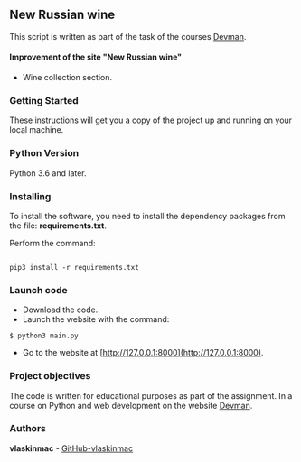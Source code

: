 ## New Russian wine

This script is written as part of the task of the courses [Devman](https://dvmn.org).

#### Improvement of the site "New Russian wine"

- Wine collection section.

### Getting Started

These instructions will get you a copy of the project up and running on your local machine.

### Python Version

Python 3.6 and later.

### Installing

To install the software, you need to install the dependency packages from the file: **requirements.txt**.

Perform the command:

```

pip3 install -r requirements.txt

```
### Launch code

- Download the code.
- Launch the website with the command:
```
$ python3 main.py
```

- Go to the website at [http://127.0.0.1:8000](http://127.0.0.1:8000).


### Project objectives

The code is written for educational purposes as part of the assignment.
In a course on Python and web development on the website [Devman](https://dvmn.org).

### Authors

**vlaskinmac**  - [GitHub-vlaskinmac](https://github.com/vlaskinmac/)
